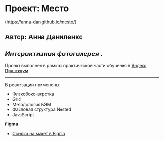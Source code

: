 # **Проект: Место**

(https://anna-dan.github.io/mesto/)

## Автор: Анна Даниленко

## _Интерактивная фотогалерея ._

Проэкт выполнен в рамках практической части обучения в [Яндекс Практикум](https://practicum.yandex.ru/)

---

В реализации применены:

- Флексбокс-верстка
- Grid
- Методология БЭМ
- Файловая структура Nested
- JavaScript

**Figma**

* [Ссылка на макет в Figma](https://www.figma.com/file/2cn9N9jSkmxD84oJik7xL7/JavaScript.-Sprint-4?node-id=0%3A1)
